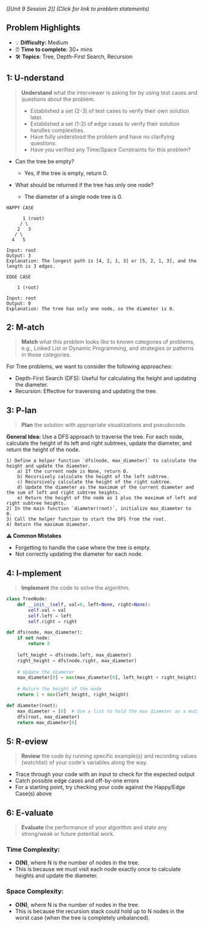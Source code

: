 *[[Unit 9 Session 2]] (Click for link to problem statements)*

## Problem Highlights

* 💡 **Difficulty:** Medium
* ⏰ **Time to complete**: 30+ mins
* 🛠️ **Topics**: Tree, Depth-First Search, Recursion
    
## 1: U-nderstand

> **Understand** what the interviewer is asking for by using test cases and questions about the problem.
> - Established a set (2-3) of test cases to verify their own solution later.
> - Established a set (1-2) of edge cases to verify their solution handles complexities.
> - Have fully understood the problem and have no clarifying questions.
> - Have you verified any Time/Space Constraints for this problem?

- Can the tree be empty?
    - Yes, if the tree is empty, return 0.

- What should be returned if the tree has only one node?
    - The diameter of a single node tree is 0.

```
HAPPY CASE
 
      1 (root)
     / \
    2   3
   / \
  4   5

Input: root
Output: 3
Explanation: The longest path is [4, 2, 1, 3] or [5, 2, 1, 3], and the length is 3 edges.
```
```
EDGE CASE

    1 (root)

Input: root
Output: 0
Explanation: The tree has only one node, so the diameter is 0.
```

## 2: M-atch

> **Match** what this problem looks like to known categories of problems, e.g., Linked List or Dynamic Programming, and strategies or patterns in those categories.

For Tree problems, we want to consider the following approaches:

- Depth-First Search (DFS): Useful for calculating the height and updating the diameter.
- Recursion: Effective for traversing and updating the tree.

## 3: P-lan

> **Plan** the solution with appropriate visualizations and pseudocode.

**General Idea:** Use a DFS approach to traverse the tree. For each node, calculate the height of its left and right subtrees, update the diameter, and return the height of the node.

```
1) Define a helper function `dfs(node, max_diameter)` to calculate the height and update the diameter.
    a) If the current node is None, return 0.
    b) Recursively calculate the height of the left subtree.
    c) Recursively calculate the height of the right subtree.
    d) Update the diameter as the maximum of the current diameter and the sum of left and right subtree heights.
    e) Return the height of the node as 1 plus the maximum of left and right subtree heights.
2) In the main function `diameter(root)`, initialize max_diameter to 0.
3) Call the helper function to start the DFS from the root.
4) Return the maximum diameter.
```

**⚠️ Common Mistakes**

- Forgetting to handle the case where the tree is empty.
- Not correctly updating the diameter for each node.

## 4: I-mplement

> **Implement** the code to solve the algorithm.

```python
class TreeNode:
    def __init__(self, val=0, left=None, right=None):
        self.val = val
        self.left = left
        self.right = right

def dfs(node, max_diameter):
    if not node:
        return 0
    
    left_height = dfs(node.left, max_diameter)
    right_height = dfs(node.right, max_diameter)
    
    # Update the diameter
    max_diameter[0] = max(max_diameter[0], left_height + right_height)
    
    # Return the height of the node
    return 1 + max(left_height, right_height)

def diameter(root):
    max_diameter = [0]  # Use a list to hold the max diameter as a mutable reference
    dfs(root, max_diameter)
    return max_diameter[0]
```

## 5: R-eview

> **Review** the code by running specific example(s) and recording values (watchlist) of your code's variables along the way.

- Trace through your code with an input to check for the expected output
- Catch possible edge cases and off-by-one errors
- For a starting point, try checking your code against the Happy/Edge Case(s) above

## 6: E-valuate

> **Evaluate** the performance of your algorithm and state any strong/weak or future potential work.

### Time Complexity:
- **O(N)**, where N is the number of nodes in the tree.
- This is because we must visit each node exactly once to calculate heights and update the diameter.

### Space Complexity:
- **O(N)**, where N is the number of nodes in the tree.
- This is because the recursion stack could hold up to N nodes in the worst case (when the tree is completely unbalanced).